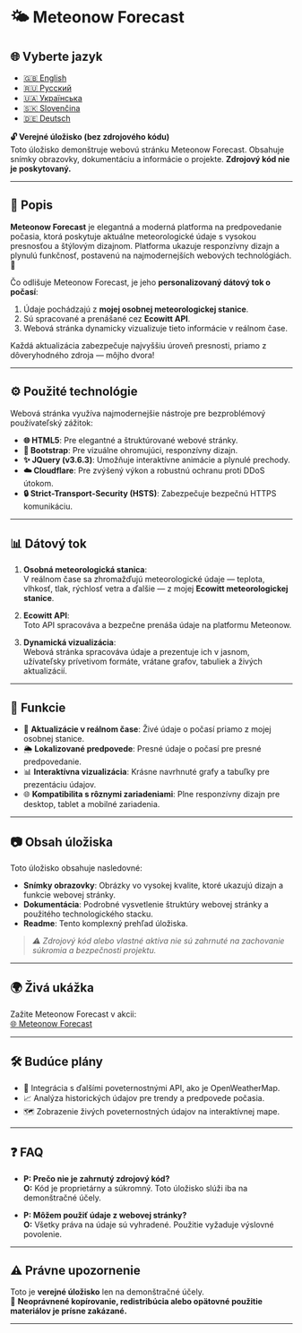 # 🌤️ Meteonow Forecast

## 🌐  Vyberte jazyk 

- [🇬🇧 English](README.en.md)
- [🇷🇺 Русский](README.ru.md)
- [🇺🇦 Українська](README.ua.md)
- [🇸🇰 Slovenčina](README.sk.md)
- [🇩🇪 Deutsch](README.de.md)

**🔓 Verejné úložisko (bez zdrojového kódu)**  
Toto úložisko demonštruje webovú stránku Meteonow Forecast. Obsahuje snímky obrazovky, dokumentáciu a informácie o projekte. **Zdrojový kód nie je poskytovaný.**

---

## 📝 Popis

**Meteonow Forecast** je elegantná a moderná platforma na predpovedanie počasia, ktorá poskytuje aktuálne meteorologické údaje s vysokou presnosťou a štýlovým dizajnom. Platforma ukazuje responzívny dizajn a plynulú funkčnosť, postavenú na najmodernejších webových technológiách. 🌟

Čo odlišuje Meteonow Forecast, je jeho **personalizovaný dátový tok o počasí**:
1. Údaje pochádzajú z **mojej osobnej meteorologickej stanice**.
2. Sú spracované a prenášané cez **Ecowitt API**.
3. Webová stránka dynamicky vizualizuje tieto informácie v reálnom čase.

Každá aktualizácia zabezpečuje najvyššiu úroveň presnosti, priamo z dôveryhodného zdroja — môjho dvora!

---

## ⚙️ Použité technológie

Webová stránka využíva najmodernejšie nástroje pre bezproblémový používateľský zážitok:

- **🌐 HTML5**: Pre elegantné a štruktúrované webové stránky.
- **🎨 Bootstrap**: Pre vizuálne ohromujúci, responzívny dizajn.
- **✨ JQuery (v3.6.3)**: Umožňuje interaktívne animácie a plynulé prechody.
- **☁️ Cloudflare**: Pre zvýšený výkon a robustnú ochranu proti DDoS útokom.
- **🔒 Strict-Transport-Security (HSTS)**: Zabezpečuje bezpečnú HTTPS komunikáciu.

---

## 📊 Dátový tok

1. **Osobná meteorologická stanica**:  
   V reálnom čase sa zhromažďujú meteorologické údaje — teplota, vlhkosť, tlak, rýchlosť vetra a ďalšie — z mojej **Ecowitt meteorologickej stanice**.

2. **Ecowitt API**:  
   Toto API spracováva a bezpečne prenáša údaje na platformu Meteonow.

3. **Dynamická vizualizácia**:  
   Webová stránka spracováva údaje a prezentuje ich v jasnom, užívateľsky prívetivom formáte, vrátane grafov, tabuliek a živých aktualizácií.

---

## 📖 Funkcie

- 📡 **Aktualizácie v reálnom čase**: Živé údaje o počasí priamo z mojej osobnej stanice.  
- 🌦️ **Lokalizované predpovede**: Presné údaje o počasí pre presné predpovedanie.  
- 📊 **Interaktívna vizualizácia**: Krásne navrhnuté grafy a tabuľky pre prezentáciu údajov.  
- 🌐 **Kompatibilita s rôznymi zariadeniami**: Plne responzívny dizajn pre desktop, tablet a mobilné zariadenia.  

---

## 📷 Obsah úložiska

Toto úložisko obsahuje nasledovné:

- **Snímky obrazovky**: Obrázky vo vysokej kvalite, ktoré ukazujú dizajn a funkcie webovej stránky.  
- **Dokumentácia**: Podrobné vysvetlenie štruktúry webovej stránky a použitého technologického stacku.  
- **Readme**: Tento komplexný prehľad úložiska.

> *⚠️ Zdrojový kód alebo vlastné aktíva nie sú zahrnuté na zachovanie súkromia a bezpečnosti projektu.*

---

## 🌍 Živá ukážka

Zažite Meteonow Forecast v akcii:  
[🌐 Meteonow Forecast](https://meteonow.eu)

---

## 🛠️ Budúce plány

- 🌟 Integrácia s ďalšími poveternostnými API, ako je OpenWeatherMap.  
- 📈 Analýza historických údajov pre trendy a predpovede počasia.  
- 🗺️ Zobrazenie živých poveternostných údajov na interaktívnej mape.  

---

## ❓ FAQ

- **P: Prečo nie je zahrnutý zdrojový kód?**  
  **O:** Kód je proprietárny a súkromný. Toto úložisko slúži iba na demonštračné účely.
  
- **P: Môžem použiť údaje z webovej stránky?**  
  **O:** Všetky práva na údaje sú vyhradené. Použitie vyžaduje výslovné povolenie.

---

## ⚠️ Právne upozornenie

Toto je **verejné úložisko** len na demonštračné účely.  
🚫 **Neoprávnené kopírovanie, redistribúcia alebo opätovné použitie materiálov je prísne zakázané.**

---
